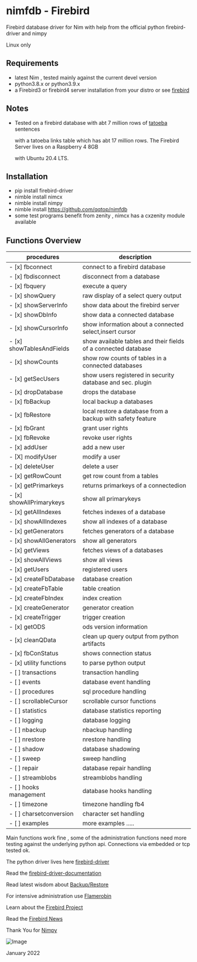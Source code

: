 # nimfdb   -  Firebird


Firebird database driver for Nim 
with help from the official python firebird-driver and nimpy


Linux only


Requirements
-------------------

 - latest Nim , tested mainly against the current devel version
 - python3.8.x or python3.9.x
 - a Firebird3 or firebird4 server installation from your distro
   or see [firebird](https://firebirdsql.org/en/firebird-4-0-1/)
 
Notes 
------------------- 
 - Tested on a firebird database with abt 7 million rows of [tatoeba](https://tatoeba.org/eng/) sentences

   with a tatoeba links table which has abt 17 million rows. The Firebird Server lives on a Raspberry 4 8GB

   with Ubuntu 20.4 LTS.  
  

Installation
-------------------
 - pip install firebird-driver
 - nimble install nimcx
 - nimble install nimpy
 - nimble install https://github.com/qqtop/nimfdb 
 - some test programs benefit from zenity , nimcx has a cxzenity module available

Functions Overview
-------------------

| procedures                 | description                                                      | 
|----------------------------|------------------------------------------------------------------|
|  - [x] fbconnect           | connect to a firebird database                                   |
|  - [x] fbdisconnect        | disconnect from a database                                       |
|  - [x] fbquery             | execute a query                                                  | 
|  - [x] showQuery           | raw display of a select query output                             |
|  - [x] showServerInfo      | show data about the firebird server                              |
|  - [x] showDbInfo          | show data a connected database                                   |
|  - [x] showCursorInfo      | show information about a connected select,insert cursor          |
|  - [x] showTablesAndFields | show available tables and their fields of a connected database   |
|  - [x] showCounts          | show row counts of tables in a connected databases               |
|  - [x] getSecUsers         | show users registered in security database and sec. plugin       |
|  - [x] dropDatabase        | drops the database                                               |
|  - [x] fbBackup            | local backup a databases                                         |
|  - [x] fbRestore           | local restore a database from a backup with safety feature       |
|  - [x] fbGrant             | grant user rights                                                |
|  - [x] fbRevoke            | revoke user rights                                               |
|  - [x] addUser             | add a new user                                                   |
|  - [X] modifyUser          | modify a user                                                    |
|  - [x] deleteUser          | delete a user                                                    |
|  - [x] getRowCount         | get row count from a tables                                      |
|  - [x] getPrimarkeys       | returns primarkeys of a connectedion                             |
|  - [x] showAllPrimarykeys  | show all primarykeys                                             |
|  - [x] getAllIndexes       | fetches indexes of a database                                    |
|  - [x] showAllIndexes      | show all indexes of a database                                   |
|  - [x] getGenerators       | fetches generators of a database                                 |
|  - [x] showAllGenerators   | show all generators                                              |
|  - [x] getViews            | fetches views of a databases                                     |
|  - [x] showAllViews        | show all views                                                   |
|  - [x] getUsers            | registered users                                                 |
|  - [x] createFbDatabase    | database creation                                                |
|  - [x] createFbTable       | table creation                                                   |
|  - [x] createFbIndex       | index creation                                                   |
|  - [x] createGenerator     | generator creation                                               |
|  - [x] createTrigger       | trigger creation                                                 |
|  - [x] getODS              | ods version information                                          |
|  - [x] cleanQData          | clean up query output from python artifacts                      |
|  - [x] fbConStatus         | shows connection status                                          |
|  - [x] utility functions   | to parse python output                                           |
|  - [ ] transactions        | transaction handling                                             |
|  - [ ] events              | database event handling                                          |
|  - [ ] procedures          | sql procedure handling                                           |
|  - [ ] scrollableCursor    | scrollable cursor functions                                      |
|  - [ ] statistics          | database statistics reporting                                    |
|  - [ ] logging             | database logging                                                 |
|  - [ ] nbackup             | nbackup handling                                                 |
|  - [ ] nrestore            | nrestore handling                                                |
|  - [ ] shadow              | database shadowing                                               |
|  - [ ] sweep               | sweep handling                                                   |
|  - [ ] repair              | database repair handling                                         |
|  - [ ] streamblobs         | streamblobs handling                                             |
|  - [ ] hooks management    | database hooks handling                                          |
|  - [ ] timezone            | timezone handling    fb4                                         |
|  - [ ] charsetconversion   | character set handling                                           |
|  - [ ] examples            | more examples .....                                              |



Main functions work fine , some of the administration functions
need more testing against the underlying python api.
Connections via embedded or tcp tested ok.



The python driver lives here [firebird-driver](https://github.com/FirebirdSQL/python3-driver) 

Read the [firebird-driver-documentation](https://firebird-driver.readthedocs.io/en/latest/index.html)

Read latest wisdom about [Backup/Restore ](https://ib-aid.com/articles/firebird-gbak-backup-tips-and-tricks)

For intensive administration use [Flamerobin](https://github.com/mariuz/flamerobin) 

Learn about the [Firebird Project](https://www.firebirdsql.org/en/start/)

Read the [Firebird News](https://www.firebirdnews.org/)

Thank You for [Nimpy](https://github.com/yglukhov/nimpy)


![Image](http://qqtop.github.io/qqtop1.png?raw=true)

January 2022


